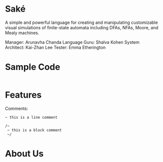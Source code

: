 # Saké

A simple and powerful language for creating and manipulating customizable visual simulations of finite-state automata including DFAs, NFAs, Moore, and Mealy machines.

Manager: Arunavha Chanda
Language Guru: Shalva Kohen
System Architect: Kai-Zhan Lee
Tester: Emma Etherington

# Sample Code

```

```

# Features

Comments:
```
~ this is a line comment 
```
```
/~ 
 ~ this is a block comment
 ~/
```


# About Us
